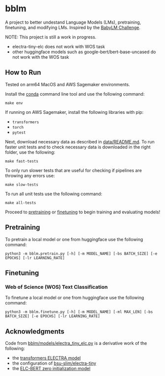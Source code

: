 # bblm
A project to better undestand Language Models (LMs), pretraining, finetuning, 
and modifying LMs. Inspired by the [BabyLM Challenge](https://babylm.github.io/index.html).

NOTE:
This project is still a work in progress.
- electra-tiny-elc does not work with WOS task
- other huggingface models such as google-bert/bert-base-uncased do not work with the WOS task

## How to Run
Tested on arm64 MacOS and AWS Sagemaker environments.

Install the [conda](https://anaconda.org/) command line tool and use the following command:
```shell
make env
```
If running on AWS Sagemaker, install the following libraries with pip:
- `transformers`
- `torch`
- `pytest` 

Next, download necessary data as described in [data/README.md](./data/README.md). To run
faster unit tests and to check necessary data is downloaded in the right folder, use the following:
```shell
make fast-tests
```
To only run slower tests that are useful for checking if pipelines are throwing any errors use:
```shell
make slow-tests
```
To run all unit tests use the following command:
```shell
make all-tests
```
Proceed to [pretraining](#pretraining) or [finetuning](#finetuning) to begin training and evaluating models!


## Pretraining

To pretrain a local model or one from huggingface use the following command:
```shell
python3 -m bblm.pretrain.py [-h] [-m MODEL_NAME] [-bs BATCH_SIZE] [-e EPOCHS] [-lr LEARNING_RATE]
```

## Finetuning
### Web of Science (WOS) Text Classification

To finetune a local model or one from huggingface use the following command:
```shell
python3 -m bblm.finetune.py [-h] [-m MODEL_NAME] [-ml MAX_LEN] [-bs BATCH_SIZE] [-e EPOCHS] [-lr LEARNING_RATE]
```

## Acknowledgments
Code from [bblm/models/electra_tiny_elc.py](./models/electra_elc.py) is a derivative work of the following:
- the [transformers ELECTRA model](https://github.com/huggingface/transformers/blob/v4.51.3/src/transformers/models/electra/modeling_electra.py)
- the configuration of [bsu-slim/electra-tiny](https://huggingface.co/bsu-slim/electra-tiny)
- the [ELC-BERT zero initialization model](https://github.com/ltgoslo/elc-bert/blob/main/models/model_elc_bert_zero.py)
